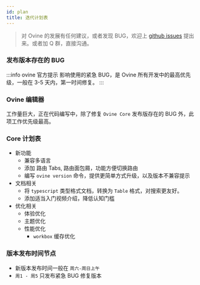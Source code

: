 ```yaml
---
id: plan
title: 迭代计划表
---
```


> 对 Ovine 的发展有任何建议，或者发现 BUG，欢迎上 [github issues](https://github.com/CareyToboo/ovine/issues) 提出来。或者加 Q 群，直接沟通。

### 发布版本存在的 BUG

:::info ovine 官方提示
影响使用的紧急 BUG，是 Ovine 所有开发中的最高优先级，一般在 3-5 天内，第一时间修复。
:::

### Ovine 编辑器

工作量巨大，正在代码编写中，除了修复 `Ovine Core` 发布版存在的 BUG 外，此项工作优先级最高。

### Core 计划表

- 新功能
  - 兼容多语言
  - 添加 路由 Tabs, 路由面包屑，功能方便切换路由
  - 编写 `ovine version` 命令，提供更简单方式升级，以及版本不兼容提示
- 文档相关
  - 将 `typescript` 类型格式文档，转换为 `Table` 格式，对搜索更友好。
  - 添加适当入门视频介绍，降低认知门槛
- 优化相关
  - 体验优化
  - 主题优化
  - 性能优化
    - `workbox` 缓存优化

### 版本发布时间节点

- 新版本发布时间一般在 `周六-周日上午`
- `周1 - 周5` 只发布紧急 BUG 修复版本
